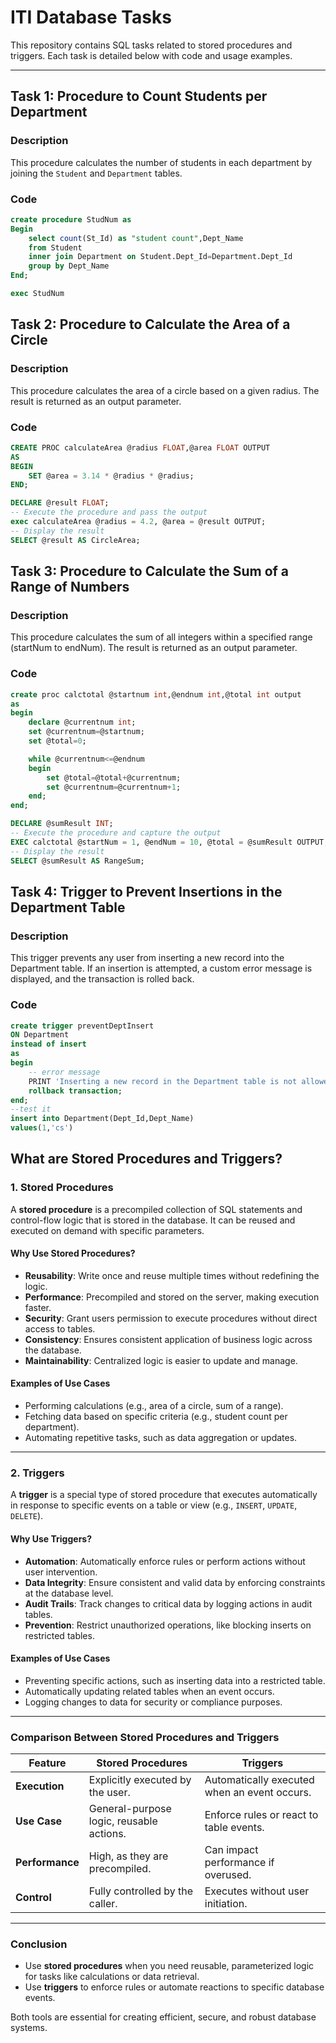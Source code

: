 # ITI Database Tasks

This repository contains SQL tasks related to stored procedures and triggers. Each task is detailed below with code and usage examples.

---

## Task 1: Procedure to Count Students per Department

### Description
This procedure calculates the number of students in each department by joining the `Student` and `Department` tables.

### Code
```sql
create procedure StudNum as
Begin
	select count(St_Id) as "student count",Dept_Name
	from Student
	inner join Department on Student.Dept_Id=Department.Dept_Id
	group by Dept_Name
End;

exec StudNum
```
## Task 2: Procedure to Calculate the Area of a Circle

### Description
This procedure calculates the area of a circle based on a given radius. The result is returned as an output parameter.

### Code
```sql
CREATE PROC calculateArea @radius FLOAT,@area FLOAT OUTPUT
AS
BEGIN
    SET @area = 3.14 * @radius * @radius;
END;

DECLARE @result FLOAT;
-- Execute the procedure and pass the output
exec calculateArea @radius = 4.2, @area = @result OUTPUT;
-- Display the result
SELECT @result AS CircleArea;

```
## Task 3: Procedure to Calculate the Sum of a Range of Numbers

### Description
This procedure calculates the sum of all integers within a specified range (startNum to endNum). The result is returned as an output parameter.

### Code
```sql
create proc calctotal @startnum int,@endnum int,@total int output
as
begin
	declare @currentnum int;
	set @currentnum=@startnum;
	set @total=0;

	while @currentnum<=@endnum
	begin
		set @total=@total+@currentnum;
		set @currentnum=@currentnum+1;
	end;
end;

DECLARE @sumResult INT;
-- Execute the procedure and capture the output
EXEC calctotal @startNum = 1, @endNum = 10, @total = @sumResult OUTPUT;
-- Display the result
SELECT @sumResult AS RangeSum;
```
## Task 4: Trigger to Prevent Insertions in the Department Table

### Description
This trigger prevents any user from inserting a new record into the Department table. If an insertion is attempted, a custom error message is displayed, and the transaction is rolled back.

### Code
```sql
create trigger preventDeptInsert
ON Department
instead of insert
as
begin
    -- error message
    PRINT 'Inserting a new record in the Department table is not allowed.';
	rollback transaction;
end;
--test it
insert into Department(Dept_Id,Dept_Name)
values(1,'cs')
```
## What are Stored Procedures and Triggers?

### 1. Stored Procedures
A **stored procedure** is a precompiled collection of SQL statements and control-flow logic that is stored in the database. It can be reused and executed on demand with specific parameters.

#### Why Use Stored Procedures?
- **Reusability**: Write once and reuse multiple times without redefining the logic.
- **Performance**: Precompiled and stored on the server, making execution faster.
- **Security**: Grant users permission to execute procedures without direct access to tables.
- **Consistency**: Ensures consistent application of business logic across the database.
- **Maintainability**: Centralized logic is easier to update and manage.

#### Examples of Use Cases
- Performing calculations (e.g., area of a circle, sum of a range).
- Fetching data based on specific criteria (e.g., student count per department).
- Automating repetitive tasks, such as data aggregation or updates.

---

### 2. Triggers
A **trigger** is a special type of stored procedure that executes automatically in response to specific events on a table or view (e.g., `INSERT`, `UPDATE`, `DELETE`).

#### Why Use Triggers?
- **Automation**: Automatically enforce rules or perform actions without user intervention.
- **Data Integrity**: Ensure consistent and valid data by enforcing constraints at the database level.
- **Audit Trails**: Track changes to critical data by logging actions in audit tables.
- **Prevention**: Restrict unauthorized operations, like blocking inserts on restricted tables.

#### Examples of Use Cases
- Preventing specific actions, such as inserting data into a restricted table.
- Automatically updating related tables when an event occurs.
- Logging changes to data for security or compliance purposes.

---

### Comparison Between Stored Procedures and Triggers

| Feature               | Stored Procedures                        | Triggers                                    |
|-----------------------|------------------------------------------|--------------------------------------------|
| **Execution**         | Explicitly executed by the user.         | Automatically executed when an event occurs. |
| **Use Case**          | General-purpose logic, reusable actions. | Enforce rules or react to table events.     |
| **Performance**       | High, as they are precompiled.           | Can impact performance if overused.        |
| **Control**           | Fully controlled by the caller.          | Executes without user initiation.          |

---

### Conclusion
- Use **stored procedures** when you need reusable, parameterized logic for tasks like calculations or data retrieval.
- Use **triggers** to enforce rules or automate reactions to specific database events.

Both tools are essential for creating efficient, secure, and robust database systems.

